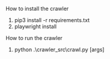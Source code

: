 How to install the crawler

1. pip3 install -r requirements.txt
2. playwright install

How to run the crawler

1. python .\crawler_src\crawl.py [args]